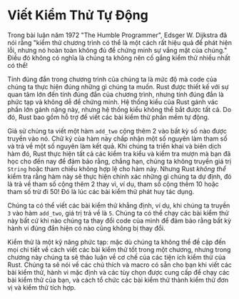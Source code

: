 # Viết Kiểm Thử Tự Động

Trong bài luận năm 1972 "The Humble Programmer", Edsger W. Dijkstra đã nói rằng
"kiểm thử chương trình có thể là một cách rất hiệu quả để phát hiện lỗi, nhưng
nó hoàn toàn không đủ để chứng minh sự vắng mặt của chúng." Điều đó không có
nghĩa là chúng ta không nên cố gắng kiểm thử nhiều nhất có thể!

Tính đúng đắn trong chương trình của chúng ta là mức độ mà code của chúng ta
thực hiện đúng những gì chúng ta muốn. Rust được thiết kế với sự quan tâm lớn
đến tính đúng đắn của chương trình, nhưng tính đúng đắn là phức tạp và không dễ
để chứng minh. Hệ thống kiểu của Rust gánh vác phần lớn gánh nặng này, nhưng hệ
thống kiểu không thể bắt được tất cả. Do đó, Rust bao gồm hỗ trợ để viết các bài
kiểm thử phần mềm tự động.

Giả sử chúng ta viết một hàm `add_two` cộng thêm 2 vào bất kỳ số nào được truyền
vào nó. Chữ ký của hàm này chấp nhận một số nguyên làm tham số và trả về một số
nguyên làm kết quả. Khi chúng ta triển khai và biên dịch hàm đó, Rust thực hiện
tất cả các kiểm tra kiểu và kiểm tra mượn mà bạn đã học cho đến nay để đảm bảo
rằng, chẳng hạn, chúng ta không truyền giá trị `String` hoặc tham chiếu không
hợp lệ cho hàm này. Nhưng Rust _không thể_ kiểm tra rằng hàm này sẽ thực hiện
chính xác những gì chúng ta dự định, đó là trả về tham số cộng thêm 2 thay vì,
ví dụ, tham số cộng thêm 10 hoặc tham số trừ đi 50! Đó là lúc các bài kiểm thử
phát huy tác dụng.

Chúng ta có thể viết các bài kiểm thử khẳng định, ví dụ, khi chúng ta truyền `3`
vào hàm `add_two`, giá trị trả về là `5`. Chúng ta có thể chạy các bài kiểm thử
này bất cứ khi nào chúng ta thay đổi code của mình để đảm bảo rằng bất kỳ hành
vi đúng đắn hiện có nào cũng không bị thay đổi.

Kiểm thử là một kỹ năng phức tạp: mặc dù chúng ta không thể đề cập đến mọi chi
tiết về cách viết các bài kiểm thử tốt trong một chương, nhưng trong chương này
chúng ta sẽ thảo luận về cơ chế của các tiện ích kiểm thử của Rust. Chúng ta sẽ
nói về các chú thích và macro có sẵn cho bạn khi viết các bài kiểm thử, hành vi
mặc định và các tùy chọn được cung cấp để chạy các bài kiểm thử của bạn, và cách
tổ chức các bài kiểm thử thành kiểm thử đơn vị và kiểm thử tích hợp.
